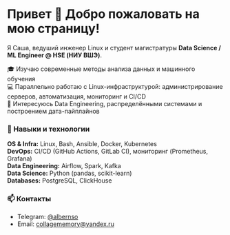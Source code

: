 # Привет 👋 Добро пожаловать на мою страницу!

Я Саша, ведуший инженер Linux и студент магистратуры **Data Science / ML Engineer @ HSE (НИУ ВШЭ)**.  

🎓 Изучаю современные методы анализа данных и машинного обучения  
💻 Параллельно работаю с Linux-инфраструктурой: администрирование серверов, автоматизация, мониторинг и CI/CD  
🌱 Интересуюсь Data Engineering, распределёнными системами и построением дата-пайплайнов  

### 🔧 Навыки и технологии  
**OS & Infra:** Linux, Bash, Ansible, Docker, Kubernetes  
**DevOps:** CI/CD (GitHub Actions, GitLab CI), мониторинг (Prometheus, Grafana)  
**Data Engineering:** Airflow, Spark, Kafka  
**Data Science:** Python (pandas, scikit-learn)    
**Databases:** PostgreSQL, ClickHouse  

### 📫 Контакты  
- Telegram: [@albernso](https://t.me/albernso)  
- Email: collagememory@yandex.ru  
